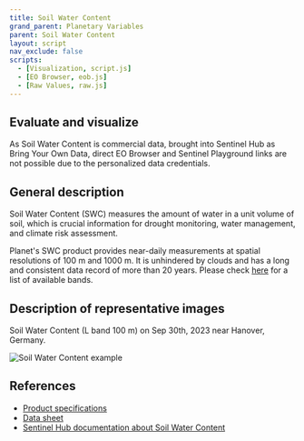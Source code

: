 ```yaml
---
title: Soil Water Content
grand_parent: Planetary Variables
parent: Soil Water Content
layout: script
nav_exclude: false
scripts:
  - [Visualization, script.js]
  - [EO Browser, eob.js]
  - [Raw Values, raw.js]
---
```


## Evaluate and visualize

As Soil Water Content is commercial data, brought into Sentinel Hub as Bring Your Own Data, direct EO Browser and Sentinel Playground links are not possible due to the personalized data credentials.

## General description

Soil Water Content (SWC) measures the amount of water in a unit volume of soil, which is crucial information for drought monitoring, water management, and climate risk assessment.

Planet's SWC product provides near-daily measurements at spatial resolutions of 100 m and 1000 m. It is unhindered by clouds and has a long and consistent data record of more than 20 years. Please check [here](https://docs.sentinel-hub.com/api/latest/data/planetary-variables/soil-water-content/#available-bands) for a list of available bands.

## Description of representative images

Soil Water Content (L band 100 m) on Sep 30th, 2023 near Hanover, Germany.

![Soil Water Content example](fig/swc.jpg)

## References

- [Product specifications](https://planet.widen.net/s/5xtzljjwgg)
- [Data sheet](https://planet.widen.net/s/cv7bfjhhd5)
- [Sentinel Hub documentation about Soil Water Content](https://docs.sentinel-hub.com/api/latest/data/planetary-variables/soil-water-content/)
